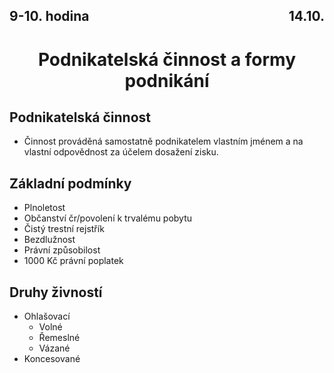 ## <div style="display: flex; justify-content: space-between;"><div>9-10. hodina</div><div>14.10.</div></div>
# <div style="text-align: center">Podnikatelská činnost a formy podnikání</div>

## Podnikatelská činnost
- Činnost prováděná samostatně podnikatelem vlastním jménem a na vlastní odpovědnost za účelem dosažení zisku.

## Základní podmínky
- Plnoletost
- Občanství čr/povolení k trvalému pobytu
- Čistý trestní rejstřík
- Bezdlužnost
- Právní způsobilost
- 1000 Kč právní poplatek

## Druhy živností
- Ohlašovací
    - Volné
    - Řemeslné
    - Vázané
- Koncesované